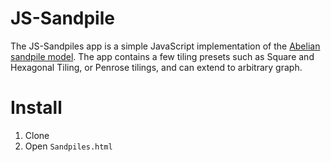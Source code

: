 # JS-Sandpile

The JS-Sandpiles app is a simple JavaScript implementation of the [Abelian sandpile model](https://en.wikipedia.org/wiki/Abelian_sandpile_model). The app contains a few tiling presets such as Square and Hexagonal Tiling, or Penrose tilings, and can extend to arbitrary graph.

# Install

1. Clone
2. Open ``Sandpiles.html``

